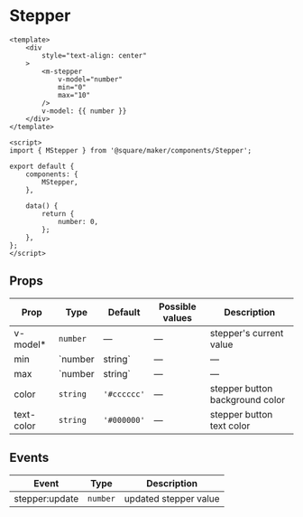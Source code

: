 # Stepper

```vue
<template>
	<div
		style="text-align: center"
	>
		<m-stepper
			v-model="number"
			min="0"
			max="10"
		/>
		v-model: {{ number }}
	</div>
</template>

<script>
import { MStepper } from '@square/maker/components/Stepper';

export default {
	components: {
		MStepper,
	},

	data() {
		return {
			number: 0,
		};
	},
};
</script>
```

<!-- api-tables:start -->
## Props

| Prop       | Type            | Default     | Possible values | Description                     |
| ---------- | --------------- | ----------- | --------------- | ------------------------------- |
| v-model*   | `number`        | —           | —               | stepper's current value         |
| min        | `number|string` | —           | —               | stepper min value               |
| max        | `number|string` | —           | —               | stepper max value               |
| color      | `string`        | `'#cccccc'` | —               | stepper button background color |
| text-color | `string`        | `'#000000'` | —               | stepper button text color       |


## Events

| Event          | Type     | Description           |
| -------------- | -------- | --------------------- |
| stepper:update | `number` | updated stepper value |
<!-- api-tables:end -->
